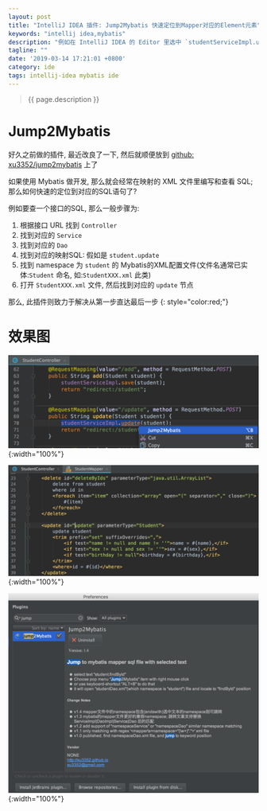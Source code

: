 ```yaml
---
layout: post
title: "IntelliJ IDEA 插件: Jump2Mybatis 快速定位到Mapper对应的Element元素"
keywords: "intellij idea,mybatis"
description: "例如在 IntelliJ IDEA 的 Editor 里选中 `studentServiceImpl.update`, 然后按 `Alt+B` 直接跳转到对应Mybatis的SQL文件里的 `update` 节点"
tagline: ""
date: '2019-03-14 17:21:01 +0800'
category: ide
tags: intellij-idea mybatis ide
---
```

> {{ page.description }}


# Jump2Mybatis

好久之前做的插件, 最近改良了一下, 然后就顺便放到 [github: xu3352/jump2mybatis](https://github.com/xu3352/jump2mybatis) 上了

如果使用 Mybatis 做开发, 那么就会经常在映射的 XML 文件里编写和查看 SQL; 那么如何快速的定位到对应的SQL语句了?

例如要查一个接口的SQL, 那么一般步骤为: 
1. 根据接口 URL 找到 `Controller`
1. 找到对应的 `Service`
1. 找到对应的 `Dao`
1. 找到对应的映射SQL: 假如是 `student.update`
1. 找到 namespace 为 `student` 的 Mybatis的XML配置文件(文件名通常已实体:`Student` 命名, 如:`StudentXXX.xml` 此类)
1. 打开 `StudentXXX.xml` 文件, 然后找到对应的 `update` 节点

那么, 此插件则致力于解决从第一步直达最后一步
{: style="color:red;"}


# 效果图

![操作跳转](/assets/archives/jump2mybatis-plugin-snapshot-01.png){:width="100%"}

![跳转到指定元素ID上](/assets/archives/jump2mybatis-plugin-snapshot-02.png){:width="100%"}

![插件信息](/assets/archives/jump2mybatis-plugin-snapshot-03.png){:width="100%"}

